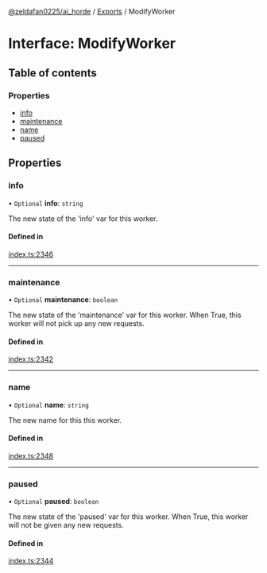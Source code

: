 [@zeldafan0225/ai_horde](../README.md) / [Exports](../modules.md) / ModifyWorker

# Interface: ModifyWorker

## Table of contents

### Properties

- [info](ModifyWorker.md#info)
- [maintenance](ModifyWorker.md#maintenance)
- [name](ModifyWorker.md#name)
- [paused](ModifyWorker.md#paused)

## Properties

### info

• `Optional` **info**: `string`

The new state of the 'info' var for this worker.

#### Defined in

[index.ts:2346](https://github.com/ZeldaFan0225/ai_horde/blob/90eaabf/index.ts#L2346)

___

### maintenance

• `Optional` **maintenance**: `boolean`

The new state of the 'maintenance' var for this worker. When True, this worker will not pick up any new requests.

#### Defined in

[index.ts:2342](https://github.com/ZeldaFan0225/ai_horde/blob/90eaabf/index.ts#L2342)

___

### name

• `Optional` **name**: `string`

The new name for this this worker.

#### Defined in

[index.ts:2348](https://github.com/ZeldaFan0225/ai_horde/blob/90eaabf/index.ts#L2348)

___

### paused

• `Optional` **paused**: `boolean`

The new state of the 'paused' var for this worker. When True, this worker will not be given any new requests.

#### Defined in

[index.ts:2344](https://github.com/ZeldaFan0225/ai_horde/blob/90eaabf/index.ts#L2344)
